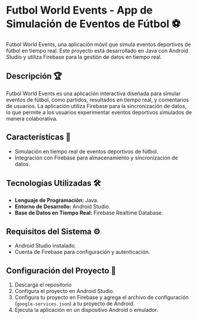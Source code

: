 # Futbol World Events - App de Simulación de Eventos de Fútbol ⚽

Futbol World Events, una aplicación móvil que simula eventos deportivos de fútbol en tiempo real. Este proyecto está desarrollado en Java con Android Studio y utiliza Firebase para la gestión de datos en tiempo real.

## Descripción 🏆

Futbol World Events es una aplicación interactiva diseñada para simular eventos de fútbol, como partidos, resultados en tiempo real, y comentarios de usuarios. La aplicación utiliza Firebase para la sincronización de datos, lo que permite a los usuarios experimentar eventos deportivos simulados de manera colaborativa.

## Características 🎉

- Simulación en tiempo real de eventos deportivos de fútbol.
- Integración con Firebase para almacenamiento y sincronización de datos.

## Tecnologías Utilizadas 🛠️

- **Lenguaje de Programación:** Java.
- **Entorno de Desarrollo:** Android Studio.
- **Base de Datos en Tiempo Real:** Firebase Realtime Database.

## Requisitos del Sistema ⚙️

- Android Studio instalado.
- Cuenta de Firebase para configuración y autenticación.

## Configuración del Proyecto 🚀

1. Descarga el repositorio
2. Configura el proyecto en Android Studio.
3. Configura tu proyecto en Firebase y agrega el archivo de configuración (`google-services.json`) a tu proyecto de Android.
4. Ejecuta la aplicación en un dispositivo Android o emulador.
